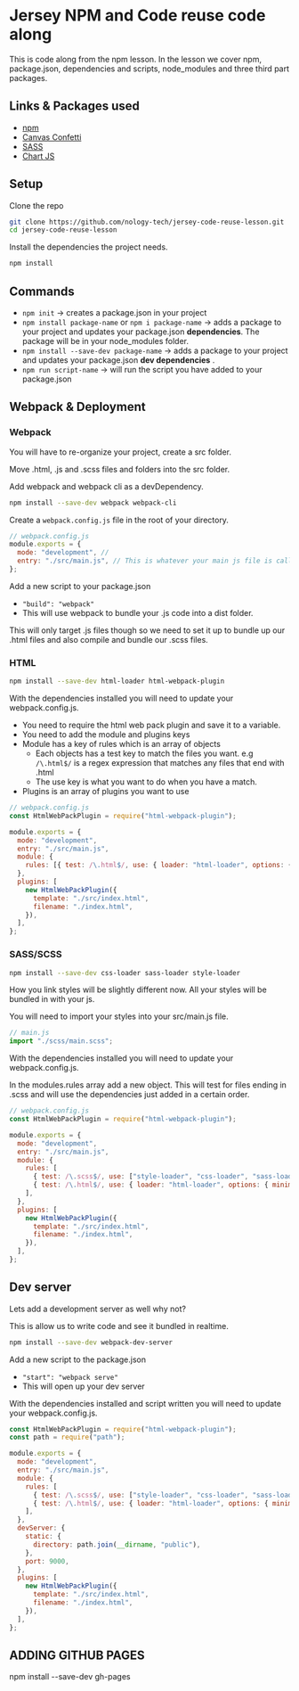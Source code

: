 # Jersey NPM and Code reuse code along

This is code along from the npm lesson. In the lesson we cover npm, package.json, dependencies and scripts, node_modules and three third part packages.

## Links & Packages used

- [npm](https://www.npmjs.com/)
- [Canvas Confetti](https://www.npmjs.com/search?q=canvas%20confetti)
- [SASS](https://www.npmjs.com/package/sass)
- [Chart JS](https://www.npmjs.com/package/chart.js)

## Setup

Clone the repo

```bash
git clone https://github.com/nology-tech/jersey-code-reuse-lesson.git
cd jersey-code-reuse-lesson
```

Install the dependencies the project needs.

```bash
npm install
```

## Commands

- `npm init` -> creates a package.json in your project
- `npm install package-name` or `npm i package-name` -> adds a package to your project and updates your package.json **dependencies**. The package will be in your node_modules folder.
- `npm install --save-dev package-name` -> adds a package to your project and updates your package.json **dev dependencies** .
- `npm run script-name` -> will run the script you have added to your package.json

## Webpack & Deployment

### Webpack

You will have to re-organize your project, create a src folder.

Move .html, .js and .scss files and folders into the src folder.

Add webpack and webpack cli as a devDependency.

```bash
npm install --save-dev webpack webpack-cli
```

Create a `webpack.config.js` file in the root of your directory.

```js
// webpack.config.js
module.exports = {
  mode: "development", //
  entry: "./src/main.js", // This is whatever your main js file is called
};
```

Add a new script to your package.json

- `"build": "webpack"`
- This will use webpack to bundle your .js code into a dist folder.

This will only target .js files though so we need to set it up to bundle up our .html files and also compile and bundle our .scss files.

### HTML

```bash
npm install --save-dev html-loader html-webpack-plugin
```

With the dependencies installed you will need to update your webpack.config.js.

- You need to require the html web pack plugin and save it to a variable.
- You need to add the module and plugins keys
- Module has a key of rules which is an array of objects
  - Each objects has a test key to match the files you want. e.g `/\.html$/` is a regex expression that matches any files that end with .html
  - The use key is what you want to do when you have a match.
- Plugins is an array of plugins you want to use

```js
// webpack.config.js
const HtmlWebPackPlugin = require("html-webpack-plugin");

module.exports = {
  mode: "development",
  entry: "./src/main.js",
  module: {
    rules: [{ test: /\.html$/, use: { loader: "html-loader", options: { minimize: true } } }],
  },
  plugins: [
    new HtmlWebPackPlugin({
      template: "./src/index.html",
      filename: "./index.html",
    }),
  ],
};
```

### SASS/SCSS

```bash
npm install --save-dev css-loader sass-loader style-loader
```

How you link styles will be slightly different now. All your styles will be bundled in with your js.

You will need to import your styles into your src/main.js file.

```js
// main.js
import "./scss/main.scss";
```

With the dependencies installed you will need to update your webpack.config.js.

In the modules.rules array add a new object. This will test for files ending in .scss and will use the dependencies just added in a certain order.

```js
// webpack.config.js
const HtmlWebPackPlugin = require("html-webpack-plugin");

module.exports = {
  mode: "development",
  entry: "./src/main.js",
  module: {
    rules: [
      { test: /\.scss$/, use: ["style-loader", "css-loader", "sass-loader"] },
      { test: /\.html$/, use: { loader: "html-loader", options: { minimize: true } } },
    ],
  },
  plugins: [
    new HtmlWebPackPlugin({
      template: "./src/index.html",
      filename: "./index.html",
    }),
  ],
};
```

## Dev server

Lets add a development server as well why not?

This is allow us to write code and see it bundled in realtime.

```bash
npm install --save-dev webpack-dev-server
```

Add a new script to the package.json

- `"start": "webpack serve"`
- This will open up your dev server

With the dependencies installed and script written you will need to update your webpack.config.js.

```js
const HtmlWebPackPlugin = require("html-webpack-plugin");
const path = require("path");

module.exports = {
  mode: "development",
  entry: "./src/main.js",
  module: {
    rules: [
      { test: /\.scss$/, use: ["style-loader", "css-loader", "sass-loader"] },
      { test: /\.html$/, use: { loader: "html-loader", options: { minimize: true } } },
    ],
  },
  devServer: {
    static: {
      directory: path.join(__dirname, "public"),
    },
    port: 9000,
  },
  plugins: [
    new HtmlWebPackPlugin({
      template: "./src/index.html",
      filename: "./index.html",
    }),
  ],
};
```

## ADDING GITHUB PAGES

npm install --save-dev gh-pages

